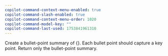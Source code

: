 ```yaml
---
copilot-command-context-menu-enabled: true
copilot-command-slash-enabled: true
copilot-command-context-menu-order: 1020
copilot-command-model-key: ""
copilot-command-last-used: 1753841961310
---
```

Create a bullet-point summary of {}. Each bullet point should capture a key point. Return only the bullet-point summary.